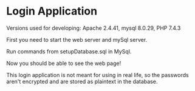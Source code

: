 # Login Application #

Versions used for developing:
Apache 2.4.41,
mysql 8.0.29,
PHP 7.4.3


First you need to start the web server and mySql server.

Run commands from setupDatabase.sql in MySql.

Now you should be able to see the web page!



This login application is not meant for using in real life, so the passwords aren't encrypted and are stored as plaintext in the database.



